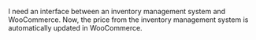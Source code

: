 I need an interface between an inventory management system and WooCommerce. 
Now, the price from the inventory management system is automatically updated in WooCommerce.